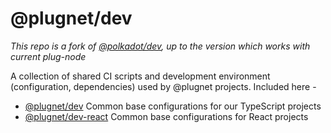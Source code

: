 # @plugnet/dev

_This repo is a fork of [@polkadot/dev](https://github.com/polkadot-js/dev), up to the version which works with current plug-node_

A collection of shared CI scripts and development environment (configuration, dependencies) used by @plugnet projects. Included here -

- [@plugnet/dev](packages/dev/) Common base configurations for our TypeScript projects
- [@plugnet/dev-react](packages/dev-react/) Common base configurations for React projects
